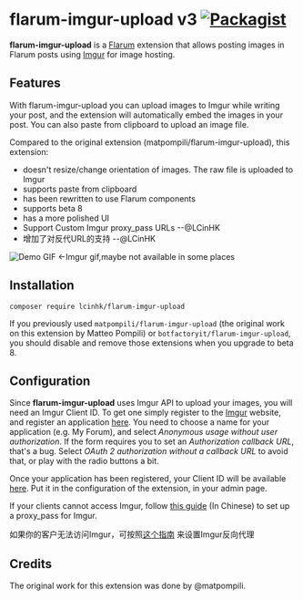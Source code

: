# flarum-imgur-upload v3 [![Packagist](https://img.shields.io/packagist/v/LCinHK/flarum-imgur-upload.svg)](https://packagist.org/packages/LCinHK/flarum-imgur-upload)

**flarum-imgur-upload** is a [Flarum](https://github.com/flarum/flarum/) extension that allows posting images in Flarum posts using [Imgur](https://imgur.com/) for image hosting.

## Features
With flarum-imgur-upload you can upload images to Imgur while writing your post, and the extension will automatically embed the images in your post. You can also paste from clipboard to upload an image file.

Compared to the original extension (matpompili/flarum-imgur-upload), this extension:

- doesn't resize/change orientation of images. The raw file is uploaded to Imgur
- supports paste from clipboard
- has been rewritten to use Flarum components
- supports beta 8
- has a more polished UI
- Support Custom Imgur proxy_pass URLs --@LCinHK
- 增加了对反代URL的支持 --@LCinHK

![Demo GIF](https://i.imgur.com/46VYGzz.gif) ←Imgur gif,maybe not available in some places

## Installation

```
composer require lcinhk/flarum-imgur-upload
```

If you previously used `matpompili/flarum-imgur-upload` (the original work on this extension by Matteo Pompili) or `botfactoryit/flarum-imgur-upload`, you should disable and remove those extensions when you upgrade to beta 8.

## Configuration

Since **flarum-imgur-upload** uses Imgur API to upload your images, you will need an Imgur Client ID. To get one simply register to the [Imgur](https://imgur.com/) website, and register an application [here](https://api.imgur.com/oauth2/addclient).
You need to choose a name for your application (e.g. My Forum), and select *Anonymous usage without user authorization*. If the form requires you to set an *Authorization callback URL*, that's a bug. Select *OAuth 2 authorization without a callback URL* to avoid that, or play with the radio buttons a bit.

Once your application has been registered, your Client ID will be available [here](https://imgur.com/account/settings/apps). Put it in the configuration of the extension, in your admin page.

If your clients cannot access Imgur, follow [this guide](https://blog.alevel.tech/2020/06/flarum%E5%8F%8D%E4%BB%A3%E4%BD%BF%E7%94%A8Imgur%E4%B8%8A%E4%BC%A0%E5%9B%BE%E7%89%87/) (In Chinese) to set up a proxy_pass for Imgur.

如果你的客户无法访问Imgur，可按照[这个指南](https://blog.alevel.tech/2020/06/flarum%E5%8F%8D%E4%BB%A3%E4%BD%BF%E7%94%A8Imgur%E4%B8%8A%E4%BC%A0%E5%9B%BE%E7%89%87/) 来设置Imgur反向代理
## Credits

The original work for this extension was done by @matpompili.
